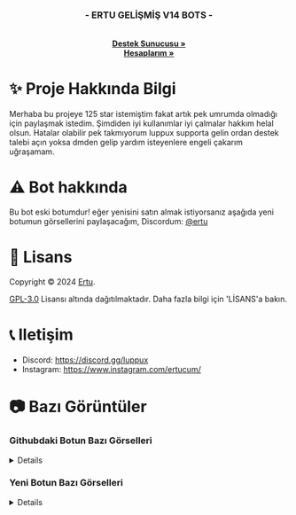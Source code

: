   <h3 align="center">- ERTU GELİŞMİŞ V14 BOTS -</h3>

  <p align="center">
    <br />
    <a href="https://discord.gg/luppux"><strong>Destek Sunucusu »</strong></a>
 <br />
    <a href="https://linktr.ee/ertucuk"><strong>Hesaplarım »</strong></a>
  </p>
</p>

# ✨ Proje Hakkında Bilgi
Merhaba bu projeye 125 star istemiştim fakat artık pek umrumda olmadığı için paylaşmak istedim. Şimdiden iyi kullanımlar iyi çalmalar hakkım helal olsun. Hatalar olabilir pek takmıyorum luppux supporta gelin ordan destek talebi açın yoksa dmden gelip yardım isteyenlere engeli çakarım uğraşamam.

# ⚠️ Bot hakkında
Bu bot eski botumdur! eğer yenisini satın almak istiyorsanız aşağıda yeni botumun görsellerini paylaşacağım, Discordum: [@ertu](https://discord.com/users/136619876407050240)

# 📄 Lisans

Copyright © 2024 [Ertu](https://github.com/ertucuk).

[GPL-3.0](https://www.gnu.org/licenses/gpl-3.0.html) Lisansı altında dağıtılmaktadır. Daha fazla bilgi için 'LİSANS'a bakın.

# 📞 Iletişim

-   Discord: https://discord.gg/luppux
-   Instagram: https://www.instagram.com/ertucum/

# 📷 Bazı Görüntüler

### Githubdaki Botun Bazı Görselleri
<details>
 <img width="450" alt="image" src="https://github.com/ertucuk/Discord-Bots-V14/assets/68440024/baa65779-ccc3-4145-80b0-100a6801ae8a">
 <img width="450" alt="image" src="https://github.com/ertucuk/Discord-Bots-V14/assets/68440024/3df651c7-dc5f-4ded-a2bd-ee84f0f1c738">
 <img width="450" alt="image" src="https://github.com/ertucuk/Discord-Bots-V14/assets/68440024/8797d6e2-669e-4bff-baf3-ee623f3c3281">
 <img width="450" alt="image" src="https://github.com/ertucuk/Discord-Bots-V14/assets/68440024/72c4a725-0113-4e04-9dea-c0af923f4e26">
 <img width="450" alt="image" src="https://github.com/ertucuk/Discord-Bots-V14/assets/68440024/9eeb23be-30cc-4499-a2f9-6d1d183402ec">
 
![image](https://github.com/ertucuk/Discord-Bots-V14/assets/68440024/78f62b3f-75a7-4099-ade4-d0d70b83ce19)
![image](https://github.com/ertucuk/Discord-Bots-V14/assets/68440024/9b4ef8fd-7dd3-4bbc-a534-3042b05d8ce3)
![image](https://github.com/ertucuk/Discord-Bots-V14/assets/68440024/273b9c70-64c3-41c4-9fb3-ce2d9cf69899)
![image](https://github.com/ertucuk/Discord-Bots-V14/assets/68440024/6f4ed489-1ebb-4d29-ba6e-8e30d4020e54)
![image](https://github.com/ertucuk/Discord-Bots-V14/assets/68440024/85cb5d39-e12a-40dc-8b5c-92cfdb28911b)
![image](https://github.com/ertucuk/Discord-Bots-V14/assets/68440024/1944e572-6b12-4a6d-a38b-9777eeb3934b)
![image](https://github.com/ertucuk/Discord-Bots-V14/assets/68440024/0173ac65-ff60-4016-8e38-2ecf354f4150)
![image](https://github.com/ertucuk/Discord-Bots-V14/assets/68440024/c43898d9-f5f9-4f96-b19a-8adc40c6e752)
![image](https://github.com/ertucuk/Discord-Bots-V14/assets/68440024/a911ebee-607c-41f4-96c0-9f3ceaf1d28e)
![image](https://github.com/ertucuk/Discord-Bots-V14/assets/68440024/15ae1ce3-aa04-49fe-bcd7-86f9267ea092)
![image](https://github.com/ertucuk/Discord-Bots-V14/assets/68440024/7dc38a98-61a9-46d2-8f18-13430b2d4058)
</details>

### Yeni Botun Bazı Görselleri
<details>
Eklenicek
</details>
